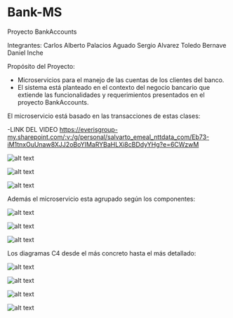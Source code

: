 # Bank-MS

Proyecto BankAccounts

Integrantes:
Carlos Alberto Palacios Aguado
Sergio Alvarez Toledo
Bernave Daniel Inche 

Propósito del Proyecto:

- Microservicios para el manejo de las cuentas de los clientes del banco.
- El sistema está planteado en el contexto del negocio bancario que extiende las funcionalidades y requerimientos presentados en el proyecto BankAccounts.

El microservicio está basado en las transacciones de estas clases:

-LINK DEL VIDEO
https://everisgroup-my.sharepoint.com/:v:/g/personal/salvarto_emeal_nttdata_com/Eb73-iM1tnxOuUnaw8XJJ2oBoYIMaRYBaHLXi8cBDdyYHg?e=6CWzwM




![alt text](ClientClasses.png "Diagrama de Tablas")

![alt text](ProductClasses.png "Diagrama de Tablas")

![alt text](MovementClasses.png "Diagrama de Tablas")

Además el microservicio esta agrupado según los componentes:

![alt text](C4-ComponenteClient.png "Diagrama de Componentes")

![alt text](C4-ComponenteProduct.png "Diagrama de Componentes")

![alt text](C4-ComponenteClientProduct.png "Diagrama de Componentes")

Los diagramas C4 desde el más concreto hasta el más detallado:

![alt text](ConfigServerEureka.png "Diagrama de Componentes")

![alt text](C4-Contexto.vpd.jpg "Diagrama de Componentes")

![alt text](C4-Contenedor.jpg "Diagrama de Componentes")

![alt text](C4-Componente.vpd.jpg "Diagrama de Componentes")




